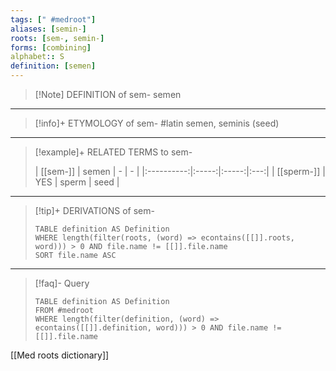 ```yaml
---
tags: [" #medroot"]
aliases: [semin-]
roots: [sem-, semin-]
forms: [combining]
alphabet:: S
definition: [semen]
---
```

>[!Note] DEFINITION of sem-
>semen
_____
>[!info]+ ETYMOLOGY of sem-
>#latin semen, seminis (seed)
_____
>[!example]+ RELATED TERMS to sem-
>
>|  [[sem-]]  | semen |   -   |  -  |
|:----------:|:-----:|:-----:|:---:|
| [[sperm-]] |  YES  | sperm | seed    |
_____
>[!tip]+ DERIVATIONS of sem-
>```dataview
>TABLE definition AS Definition 
>WHERE length(filter(roots, (word) => econtains([[]].roots, word))) > 0 AND file.name != [[]].file.name
>SORT file.name ASC
>```
___
>[!faq]- Query
>```dataview
>TABLE definition AS Definition
>FROM #medroot
>WHERE length(filter(definition, (word) => econtains([[]].definition, word))) > 0 AND file.name != [[]].file.name
>```

[[Med roots dictionary]]